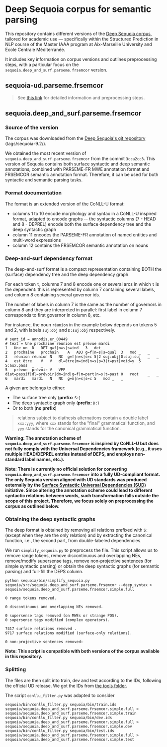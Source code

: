 # Deep Sequoia corpus for semantic parsing

This repository contains different versions of the [Deep Sequoia corpus](https://gitlab.inria.fr/sequoia/deep-sequoia),
tailored for academic use — specifically within the Structured Prediction in NLP course of the Master IAAA program at 
Aix-Marseille University and Ecole Centrale Méditerranée.

It includes key information on corpus versions and outlines preprocessing steps, with a particular focus on the 
```sequoia.deep_and_surf.parseme.frsemcor``` version.

## sequoia-ud.parseme.frsemcor
> See [this link](https://gitlab.lis-lab.fr/carlos.ramisch/pstal-etu/-/tree/master/sequoia?ref_type=heads) for detailed information and preprocessing steps.

## sequoia.deep_and_surf.parseme.frsemcor
### Source of the version
The corpus was downloaded from the [Deep Sequoia's git repository](https://gitlab.inria.fr/sequoia/deep-sequoia/-/tree/master/tags/sequoia-9.2?ref_type=heads)
(tags/sequoia-9.2/). 

We obtained the most recent version of ```sequoia.deep_and_surf.parseme.frsemcor``` from the commit ```3cca2cc3```. This
version of Sequoia contains both surface syntactic and deep semantic annotations, combined with PARSEME-FR MWE annotation format and 
FRSEMCOR semantic annotation format. Therefore, it can be used for both syntactic and semantic parsing tasks.

### Format documentation
The format is an extended version of the CoNLL-U format:

- columns 1 to 10 encode morphology and syntax in a CoNLL-U inspired format, adapted to encode graphs
-- the syntactic columns (7 - HEAD and 8 - DEPREL) encode both the surface dependency tree and the deep syntactic graph
- column 11 encodes the PARSEME-FR annotation of named entities and multi-word expressions
- column 12 contains the FRSEMCOR semantic annotation on nouns

### Deep-and-surf dependency format
The deep-and-surf format is a compact representation containing BOTH the (surface) dependency tree
and the deep dependency graph.

For each token ```t```, columns 7 and 8 encode one or several arcs in which ```t``` is the dependent:
this is represented by column 7 containing several labels, and column 8 containing several governor ids.

The number of labels in column 7 is the same as the number of governors in column 8 and they are interpreted in parallel:
first label in column 7 corresponds to first governor in column 8, etc.

For instance, the noun ```réunion``` in the example below depends on tokens 5 and 2, with labels ```suj:obj``` and ```D:suj:obj``` respectively.

```
# sent_id = annodis.er_00449
# text = Une prochaine réunion est prévue mardi
1	Une	un	D	DET	g=f|n=s|s=ind	3	det	_	_
2	prochaine	prochain	A	ADJ	g=f|n=s|s=qual	3	mod	_	_
3	réunion	réunion	N	NC	g=f|n=s|s=c	5|2	suj:obj|D:suj:suj	_	_
4	est	être	V	V	dl=être|m=ind|n=s|p=3|t=pst|void=y	5	S:aux.pass	_	_
5	prévue	prévoir	V	VPP	diat=passif|dl=prévoir|dm=ind|g=f|m=part|n=s|t=past	0	root	_	_
6	mardi	mardi	N	NC	g=m|n=s|s=c	5	mod	_	_
```

A given arc belongs to either:
- The surface tree only (**prefix:** ```S:```)
- The deep syntactic graph only (**prefix:** ```D:```)
- Or to both (**no prefix**)

> relations subject to diathesis alternations contain a double label ```xxx:yyy```, where ```xxx``` stands for the "final" grammatical 
function, and ```yyy``` stands for the canonical grammatical function. 

**Warning: The annotation scheme of ```sequoia.deep_and_surf.parseme.frsemcor``` is inspired by CoNLL-U but does not fully 
comply with the Universal Dependencies framework (e.g., it uses multiple HEAD/DEPREL entries instead of DEPS, and employs
non-standard label names, etc.).**

**Note: There is currently no official solution for converting ```sequoia.deep_and_surf.parseme.frsemcor``` into a fully 
UD-compliant format. The only Sequoia version aligned with UD standards was produced externally by the 
[Surface Syntactic Universal Dependencies (SUD)](https://surfacesyntacticud.github.io/) initiative.
Since altering the annotation scheme could lead to different syntactic relations between words, such transformation falls
outside the scope of this project. Therefore, we focus solely on preprocessing the corpus as outlined below.**

### Obtaining the deep syntactic graphs
The deep format is obtained by removing all relations prefixed with ```S:``` (except when they are the only relation) and by 
extracting the canonical function, i.e., the second part, from double-labeled dependencies.

We run ```simplify_sequoia.py``` to preprocess the file. This script allows us to remove range tokens, remove discontinuous 
and overlapping NEs, remove/modify supersense tags, remove non-projective sentences (for simple syntactic parsing) or 
obtain the deep syntactic graphs (for semantic parsing) and full-fill the DEPS column.

```
python sequoia/bin/simplify_sequoia.py sequoia/src/sequoia.deep_and_surf.parseme.frsemcor --deep_syntax > sequoia/sequoia.deep_and_surf.parseme.frsemcor.simple.full

0 range tokens removed.

0 discontinuous and overlapping NEs removed.

0 supersense tags removed (on MWEs or strange POS).
0 supersense tags modified (complex operators).

7417 surface relations removed .
9717 surface relations modified (surface-only relations).

0 non-projective sentences removed:
```

**Note: This script is compatible with both versions of the corpus available in this repository.**

### Splitting
The files are then split into train, dev and test according to the IDs, following the official UD release.
We got the IDs from [the tools folder](https://gitlab.inria.fr/sequoia/deep-sequoia/tree/master/tools).

The script ```conllu_filter.py``` was adapted to consider
```
sequoia/bin/conllu_filter.py sequoia/bin/train.ids sequoia/sequoia.deep_and_surf.parseme.frsemcor.simple.full > sequoia/sequoia.deep_and_surf.parseme.frsemcor.simple.train
sequoia/bin/conllu_filter.py sequoia/bin/dev.ids sequoia/sequoia.deep_and_surf.parseme.frsemcor.simple.full > sequoia/sequoia.deep_and_surf.parseme.frsemcor.simple.dev
sequoia/bin/conllu_filter.py sequoia/bin/test.ids sequoia/sequoia.deep_and_surf.parseme.frsemcor.simple.full > sequoia/sequoia.deep_and_surf.parseme.frsemcor.simple.test
```